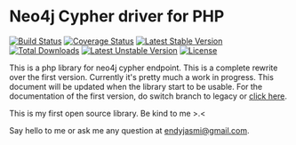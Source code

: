 Neo4j Cypher driver for PHP
===========================
[![Build Status](https://travis-ci.org/endyjasmi/neo4j.svg?branch=master)](https://travis-ci.org/endyjasmi/neo4j) [![Coverage Status](https://coveralls.io/repos/endyjasmi/neo4j/badge.png?branch=master)](https://coveralls.io/r/endyjasmi/neo4j?branch=master) [![Latest Stable Version](https://poser.pugx.org/endyjasmi/neo4j/v/stable.svg)](https://packagist.org/packages/endyjasmi/neo4j) [![Total Downloads](https://poser.pugx.org/endyjasmi/neo4j/downloads.svg)](https://packagist.org/packages/endyjasmi/neo4j) [![Latest Unstable Version](https://poser.pugx.org/endyjasmi/neo4j/v/unstable.svg)](https://packagist.org/packages/endyjasmi/neo4j) [![License](https://poser.pugx.org/endyjasmi/neo4j/license.svg)](https://packagist.org/packages/endyjasmi/neo4j)

This is a php library for neo4j cypher endpoint. This is a complete rewrite over the first version. Currently it's pretty much a work in progress. This document will be updated when the library start to be usable. For the documentation of the first version, do switch branch to legacy or [click here](https://github.com/endyjasmi/neo4j/tree/legacy).

This is my first open source library. Be kind to me >.<

Say hello to me or ask me any question at [endyjasmi@gmail.com](mailto:endyjasmi@gmail.com).